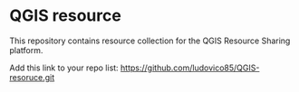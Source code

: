 # QGIS resource

This repository contains resource collection for the QGIS Resource Sharing platform.

Add this link to your repo list: https://github.com/ludovico85/QGIS-resoruce.git